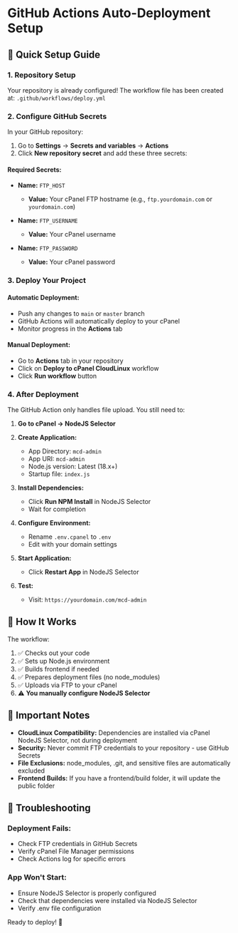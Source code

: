 # GitHub Actions Auto-Deployment Setup

## 🚀 Quick Setup Guide

### 1. Repository Setup
Your repository is already configured! The workflow file has been created at:
`.github/workflows/deploy.yml`

### 2. Configure GitHub Secrets
In your GitHub repository:

1. Go to **Settings** → **Secrets and variables** → **Actions**
2. Click **New repository secret** and add these three secrets:

#### Required Secrets:
- **Name:** `FTP_HOST`
  - **Value:** Your cPanel FTP hostname (e.g., `ftp.yourdomain.com` or `yourdomain.com`)

- **Name:** `FTP_USERNAME` 
  - **Value:** Your cPanel username

- **Name:** `FTP_PASSWORD`
  - **Value:** Your cPanel password

### 3. Deploy Your Project

#### Automatic Deployment:
- Push any changes to `main` or `master` branch
- GitHub Actions will automatically deploy to your cPanel
- Monitor progress in the **Actions** tab

#### Manual Deployment:
- Go to **Actions** tab in your repository
- Click on **Deploy to cPanel CloudLinux** workflow
- Click **Run workflow** button

### 4. After Deployment

The GitHub Action only handles file upload. You still need to:

1. **Go to cPanel → NodeJS Selector**
2. **Create Application:**
   - App Directory: `mcd-admin`
   - App URI: `mcd-admin` 
   - Node.js version: Latest (18.x+)
   - Startup file: `index.js`

3. **Install Dependencies:**
   - Click **Run NPM Install** in NodeJS Selector
   - Wait for completion

4. **Configure Environment:**
   - Rename `.env.cpanel` to `.env`
   - Edit with your domain settings

5. **Start Application:**
   - Click **Restart App** in NodeJS Selector

6. **Test:**
   - Visit: `https://yourdomain.com/mcd-admin`

## 🔧 How It Works

The workflow:
1. ✅ Checks out your code
2. ✅ Sets up Node.js environment  
3. ✅ Builds frontend if needed
4. ✅ Prepares deployment files (no node_modules)
5. ✅ Uploads via FTP to your cPanel
6. ⚠️  **You manually configure NodeJS Selector**

## 📝 Important Notes

- **CloudLinux Compatibility:** Dependencies are installed via cPanel NodeJS Selector, not during deployment
- **Security:** Never commit FTP credentials to your repository - use GitHub Secrets
- **File Exclusions:** node_modules, .git, and sensitive files are automatically excluded
- **Frontend Builds:** If you have a frontend/build folder, it will update the public folder

## 🐛 Troubleshooting

### Deployment Fails:
- Check FTP credentials in GitHub Secrets
- Verify cPanel File Manager permissions
- Check Actions log for specific errors

### App Won't Start:
- Ensure NodeJS Selector is properly configured
- Check that dependencies were installed via NodeJS Selector
- Verify .env file configuration

Ready to deploy! 🎯
